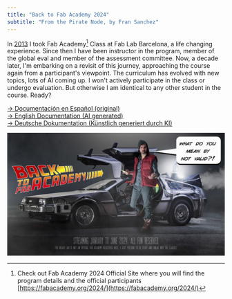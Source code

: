 ```yaml
---
title: "Back to Fab Academy 2024"
subtitle: "From the Pirate Node, by Fran Sanchez"
---
```

In [2013](https://fabacademy.org/archives/2013/students/sanchez.francisco/index.html) I took Fab Academy[^1] Class at Fab Lab Barcelona, a life changing experience. Since then I have been instructor in the program, member of the global eval and member of the assessment committee. Now, a decade later, I'm embarking on a revisit of this journey, approaching the course again from a participant's viewpoint. The curriculum has evolved with new topics, lots of AI coming up. I won't actively participate in the class or undergo evaluation. But otherwise I am identical to any other student in the course. Ready? 

[^1]: Check out Fab Academy 2024 Official Site where you will find the program details and the official participants [https://fabacademy.org/2024/](https://fabacademy.org/2024/)

[→ Documentación en Español (original)](documentation/es/md/index.md)  
[→ English Documentation (AI generated)](documentation/en/md/index.md)  
[→ Deutsche Dokumentation (Künstlich generiert durch KI)](documentation/de/md/index.md)

![I will vlogging my experience in [Youtube](https://www.youtube.com/playlist?list=PLKDpiLmgp6Evt30dhHgRlcB80OhMfcs2W). Some content will also be shared in [Instagram](https://www.instagram.com/thebeachlab)](documentation/img/backtofab.jpeg)
